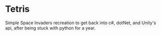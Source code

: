 # Tetris
Simple Space Invaders recreation to get back into c#, dotNet, and Unity's api, after being stuck with python for a year.
